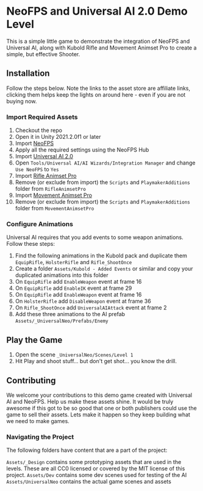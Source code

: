# NeoFPS and Universal AI 2.0 Demo Level

This is a simple little game to demonstrate the integration of NeoFPS and Universal AI, along with Kubold Rifle and Movement Animset Pro to create a simple, but effective Shooter. 

## Installation

Follow the steps below. Note the links to the asset store are affiliate links, clicking them helps keep the lights on around here - even if you are not buying now.

### Import Required Assets

1. Checkout the repo
2. Open it in Unity 2021.2.0f1 or later
3. Import [NeoFPS](https://assetstore.unity.com/packages/2d/gui/icons/pixel-cursors-109256?aid=1101l866w)
4. Apply all the required settings using the NeoFPS Hub
5. Import [Universal AI 2.0](https://assetstore.unity.com/packages/tools/ai/universal-ai-2-0-204185?aid=1101l866w)
6. Open `Tools/Universal AI/AI Wizards/Integration Manager` and change `Use NeoFPS` to `Yes`
7. Import [Rifle Animset Pro](https://assetstore.unity.com/packages/3d/animations/rifle-animset-pro-15098?aid=1101l866w)
8. Remove (or exclude from import) the `Scripts` and `PlaymakerAdditions` folder from `RifleAnimsetPro`
9. Import [Movement Animset Pro](https://assetstore.unity.com/packages/3d/animations/movement-animset-pro-14047?aid=1101l866w)
10. Remove (or exclude from import) the `Scripts` and `PlaymakerAdditions` folder from `MovementAnimsetPro`

### Configure Animations

Universal AI requires that you add events to some weapon animations. Follow these steps:

1. Find the following animations in the Kubold pack and duplicate them `EquipRifle`, `HolsterRifle` and `Rifle_ShootOnce`
2. Create a folder `Assets/Kubold - Added Events` or similar and copy your duplicated animations into this folder
3. On `EquipRifle` add `EnableWeapon` event at frame 16
4. On `EquipRifle` add `EnableIK` event at frame 29
5. On `EquipRifle` add `EnableWeapon` event at frame 16
6. On `HolsterRifle` add `DisableWeapon` event at frame 36
7. On `Rifle_ShootOnce` add `UniversalAIAttack` event at frame 2
8. Add these three animations to the AI prefab `Assets/_UniversalNeo/Prefabs/Enemy`

## Play the Game

1. Open the scene `_UniversalNeo/Scenes/Level 1`
2. Hit Play and shoot stuff... but don't get shot... you know the drill.

## Contributing

We welcome your contributions to this demo game created with Universal AI and NeoFPS. Help us make these assets shine. It would be truly awesome if this got to be so good that one or both publishers could use the game to sell their assets. Lets make it happen so they keep building what we need to make games.

### Navigating the Project

The following folders have content that are a part of the project:

`Assets/_Design` contains some prototyping assets that are used in the levels. These are all CC0 licensed or covered by the MIT license of this project.
`Assets/Dev` contains some dev scenes used for testing of the AI
`Assets/UniversalNeo` contains the actual game scenes and assets
